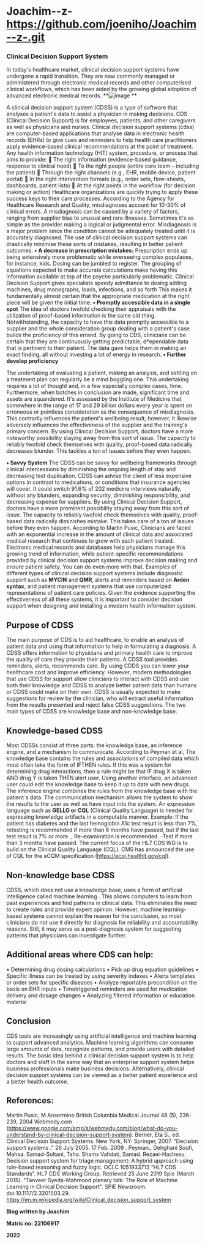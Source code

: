 # Joachim--z-https://github.com/joeniho/Joachim--z-.git
### **Clinical Decision Support System**
In today's healthcare market, clinical decision support systems have undergone a rapid transition. They are now commonly managed or administered through electronic medical records and other computerised clinical workflows, which has been aided by the growing global adoption of advanced electronic medical records.
**![image](https://user-images.githubusercontent.com/38325499/152284488-4f10aba6-f1f7-425f-a6df-f577cab3254c.png)
**

 A clinical decision support system (CDSS) is a type of software that analyses a patient's data to assist a physician in making decisions. CDS (Clinical Decision Support) is for employees, patients, and other caregivers as well as physicians and nurses. Clinical decision support systems (cdss) are computer-based applications that analyse data in electronic health records (EHRs) to give cues and reminders to help health care practitioners apply evidence-based clinical recommendations at the point of
treatment. 
Any health information technology (HIT) system, procedure, or process that aims to provide:
	The right information (evidence-based guidance, response to clinical need)
	To the right people (entire care team – including the patient)
	Through the right channels (e.g., EHR, mobile device, patient portal)
	In the right intervention formats (e.g., order sets, flow-sheets, dashboards, patient lists)
	At the right points in the workflow (for decision making or action)
Healthcare organizations are quickly trying to apply these success keys to their care processes.
According to the Agency for Healthcare Research and Quality, misdiagnoses account for 10-30% of clinical errors. A misdiagnosis can be caused by a variety of factors, ranging from supplier bias to unusual and rare illnesses. Sometimes it's as simple as the provider making a logical or judgmental error.
Misdiagnosis is a major problem since the condition cannot be adequately treated until it is accurately diagnosed. The use of clinical decision support systems can drastically minimise these sorts of mistakes, resulting in better patient outcomes.
**•	A decrease in prescription mistakes:**
      Prescription ends up being extensively more problematic while overseeing complex populaces, for instance, kids. Dosing can be jumbled to register. The grouping of equations expected to make accurate calculations make having this information available at top of the psyche particularly problematic. Clinical Decision Support gives specialists speedy admittance to dosing adding machines, drug monographs, loads, infections, and so forth This makes it fundamentally almost certain that the appropriate medication at the right piece will be given the initial time.
**•	Promptly accessible data in a single spot**
       The idea of doctors twofold checking their appraisals with the utilization of proof-based information is the same old thing. Notwithstanding, the capacity to have this data promptly accessible to a supplier and the whole consideration group dealing with a patient's case builds the proficiency of this errand. By going to CDS, clinicians can be certain that they are continuously getting predictable, d*ependable data that is pertinent to their patient. The data gave helps them in making an exact finding, all without investing a lot of energy in research.
**•	Further develop proficiency**

The undertaking of evaluating a patient, making an analysis, and settling on a treatment plan can regularly be a mind boggling one. This undertaking requires a lot of thought and, in a few especially complex cases, time. Furthermore, when botches in conclusion are made, significant time and assets are squandered.
It's assessed by the Institute of Medicine that somewhere in the range of 17 and 29 billion dollars every year is spent on erroneous or pointless consideration as the consequence of misdiagnosis. This contrarily influences the patient's wellbeing result; however, it likewise adversely influences the effectiveness of the supplier and the training's primary concern.
By using Clinical Decision Support, doctors have a more noteworthy possibility staying away from this sort of issue. The capacity to reliably twofold check themselves with quality, proof-based data radically decreases blunder. This tackles a ton of issues before they even happen.

**•	Savvy System**
       The CDSS can be savvy for wellbeing frameworks through clinical intercessions by diminishing the ongoing length of stay and decreasing test duplication. CDSS can advise the client of less expensive options in contrast to medications, or conditions that insurance agencies will cover. It could switch 91.6% of 202 medicine interviews naturally, without any blunders, expanding security, diminishing responsibility, and decreasing expense for suppliers.
By using Clinical Decision Support, doctors have a more prominent possibility staying away from this sort of issue. The capacity to reliably twofold check themselves with quality, proof-based data radically diminishes mistake. This takes care of a ton of issues before they even happen.
According to Martin Pusic, Clinicians are faced with an exponential increase in the amount of clinical data and associated medical research that continues to grow with each patient treated. Electronic medical  records and databases help physicians manage this growing trend of information, while patient-specific recommendations provided by clinical decision support systems improve decision making and ensure patient safety. You can do even more with that. Examples of different types of clinical decision support systems include diagnostic support such as **MYCIN** and **QMR**, alerts and reminders based on  **Arden syntax**, and patient management systems that use computerized representations of patient care policies. Given the evidence supporting the effectiveness of all these systems, it is important to consider decision support when designing and installing a modern health information system.
## **Purpose of CDSS**
The main purpose of CDS is to aid healthcare, to enable an analysis of patient data and using that information to help in formulating a diagnosis. A CDSS offers information to physicians and primary health care to improve the quality of care they provide their patients. A CDSS tool provides reminders, alerts, recommends care. By using CDDS you can lower your healthcare cost and improve efficiency.
However,  modern methodologies that use CDSS for support allow clinicians to interact with CDSS and use both their  knowledge and CDSS to analyze better patient data than humans or CDSS could make on their own. CDSS is usually expected to make  suggestions for review by the clinician, who will extract useful information from the results presented  and reject false CDSS suggestions. The two main types of CDSS are knowledge base and non-knowledge base.
## **Knowledge-based CDSS**
 Most CDSSs consist of three parts: the knowledge base, an inference engine, and a mechanism to communicate. According to Peyman et al, The knowledge base contains the rules and associations of compiled data which most often take the form of IFTHEN rules. If this was a system for determining drug interactions, then a rule might be that IF drug X is taken AND drug Y is taken THEN alert user. Using another interface, an advanced user could edit the knowledge base to keep it up to date with new drugs. The inference engine combines the rules from the knowledge base with the patient`s data. The communication mechanism allows the system to show the results to the user as well as have input into the system.
 An expression language such as **GELLO or CQL** (Clinical Quality Language) is needed for expressing knowledge artifacts in a computable manner. Example: If the patient has diabetes  and  the last hemoglobin A1c test result is less than 7%,  retesting is recommended if more than 6 months have passed, but if the last test result is 7% or more. , Re-examination is recommended. -Test if more than  3 months have passed. The current focus of the HL7 CDS WG is to build on the Clinical Quality Language (CQL).  CMS has announced the use of CQL for the eCQM specification  (https://ecqi.healthit.gov/cql).
## **Non-knowledge base CDSS**
CDSS, which does not use a knowledge base, uses a form of artificial intelligence called machine learning . This allows computers to learn from past experiences and find patterns in clinical data. This eliminates the need to create rules and provide expert opinion. However, machine learning-based systems  cannot explain the reason for the conclusion, so most clinicians do not use it directly for diagnosis for reliability and accountability reasons. Still, it may serve as a post-diagnosis system for suggesting patterns that physicians can investigate further.
## **Additional areas where CDS can help:**
•	Determining drug dosing calculations 
•	Pick up drug equation guidelines 
•	Specific illness can be treated by using severity indexes 
•	Alerts templates or order sets for specific diseases 
•	Analyze reportable precondition on the basis on EHR inputs 
•	Timetriggered reminders are used for medication delivery                              and dosage changes 
•	Analyzing filtered information or education material
## **Conclusion**
CDS tools are increasingly using artificial intelligence and machine learning to support advanced analytics. Machine learning algorithms can consume large amounts of data, recognize patterns, and provide users with detailed results. The basic idea behind a clinical decision support system is to help doctors and staff in the same way that an enterprise support system helps business professionals make business decisions. Alternatively, clinical decision support systems can be viewed as a better patient experience and a better health outcome.
## **References:**
Martin Pusic, M Ansermino
British Columbia Medical Journal 46 (5), 236-239, 2004
Webmedy.com
(https://www.google.com/amp/s/webmedy.com/blog/what-do-you-understand-by-clinical-decision-support-system).
Berner, Eta S., ed. Clinical Decision Support Systems. New York, NY: Springer, 2007.
"Decision support systems ." 26 July 2005. 17 Feb. 2009 .
Peyman., Dehghani Soufi, Mahsa. Samad-Soltani, Taha. Shams Vahdati, Samad. Rezaei-Hachesu. Decision support system for triage management: A hybrid approach using rule-based reasoning and fuzzy logic. OCLC 1051933713
“HL7 CDS Standards". HL7 CDS Working Group. Retrieved 25 June 2019
Spie (March 2015). "Tanveer Syeda-Mahmood plenary talk: The Role of Machine Learning in Clinical Decision Support". SPIE Newsroom. doi:10.1117/2.3201503.29.
https://en.m.wikipedia.org/wiki/Clinical_decision_support_system



**Blog written by Joachim**

**Matric no: 22106917**

**2022**
